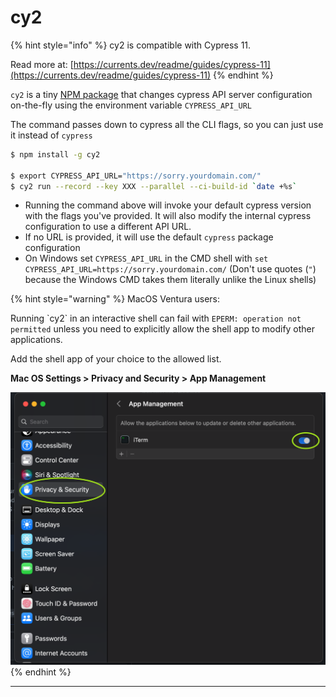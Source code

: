 # cy2

{% hint style="info" %}
cy2 is compatible with Cypress 11.&#x20;

Read more at: [https://currents.dev/readme/guides/cypress-11](https://currents.dev/readme/guides/cypress-11)
{% endhint %}

`cy2` is a tiny [NPM package](https://www.npmjs.com/package/cy2) that changes cypress API server configuration on-the-fly using the environment variable `CYPRESS_API_URL`

The command passes down to cypress all the CLI flags, so you can just use it instead of `cypress`&#x20;

```bash
$ npm install -g cy2

$ export CYPRESS_API_URL="https://sorry.yourdomain.com/"
$ cy2 run --record --key XXX --parallel --ci-build-id `date +%s`
```

* Running the command above will invoke your default cypress version with the flags you've provided. It will also modify the internal cypress configuration to use a different API URL.
* If no URL is provided, it will use the default `cypress` package configuration
* On Windows set `CYPRESS_API_URL` in the CMD shell with `set CYPRESS_API_URL=https://sorry.yourdomain.com/` (Don't use quotes (`"`) because the Windows CMD takes them literally unlike the Linux shells)

{% hint style="warning" %}
MacOS Ventura users:

Running \`cy2\` in an interactive shell can fail with `EPERM: operation not permitted` unless you need to explicitly allow the shell app to modify other applications.

Add the shell app of your choice to the allowed list.

**Mac OS Settings > Privacy and Security > App Management**

![cy2 EPERM - adding shell to App Management allowed list](<../.gitbook/assets/CleanShot 2022-11-03 at 00.04.10@2x.png>)
{% endhint %}

****
